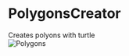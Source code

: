# PolygonsCreator
Creates polyons with turtle<br>
![Polygons](https://user-images.githubusercontent.com/61402409/77259073-44d9eb00-6c7f-11ea-9a66-1a00633cc161.png)
